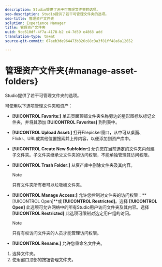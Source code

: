 ```yaml
---
description: Studio提供了若干可管理文件夹的选项。
seo-description: Studio提供了若干可管理文件夹的选项。
seo-title: 管理资产文件夹
solution: Experience Manager
title: 管理资产文件夹
uuid: 9ce510df-4f7a-4178-b2 c4-7d59 e4868 add
translation-type: tm+mt
source-git-commit: 67aeb3de964473b326c88c3a3f81ff48a6a12652

---
```



# 管理资产文件夹{#manage-asset-folders}

Studio提供了若干可管理文件夹的选项。

可使用以下选项管理文件夹和资产：

* **[!UICONTROL Favorite:]** 单击页面顶部文件夹名称旁边的星形图标以标记文件夹，并将其添加 **[!UICONTROL Favorites]** 到列表中。

* **[!UICONTROL Upload Asset:]** 打开Filepicker窗口，从中可从桌面、Flickr、URL或其他位置搜索并上传内容，以便添加到资产库中。
* **[!UICONTROL Create New Subfolder:]** 允许您在当前选定的文件夹内创建子文件夹。子文件夹继承父文件夹的访问权限，不能单独管理其访问权限。
* **[!UICONTROL Trash Folder:]** 从资产库中删除文件夹及其内容。

   >[!NOTE]
   >
   >只有文件夹所有者可以垃圾桶文件夹。

* **[!UICONTROL Manage Access:]** 允许您控制对文件夹的访问权限：** [!UICONTROL Open]**或 **[!UICONTROL Restricted]**。选择 **[!UICONTROL Open]** 此选项可允许网络中的所有Studio用户访问文件夹及其内容。选择 **[!UICONTROL Restricted]** 此选项可限制对选定用户组的访问。

   >[!NOTE]
   >
   >只有有权访问文件夹的人员才能管理访问权限。

* **[!UICONTROL Rename:]** 允许您重命名文件夹。

1. 选择文件夹。
1. 使用窗口顶部的按钮管理文件夹。
